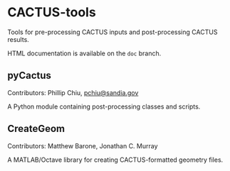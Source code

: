 CACTUS-tools
============
Tools for pre-processing CACTUS inputs and post-processing CACTUS results.

HTML documentation is available on the `doc` branch.

## pyCactus
Contributors: Phillip Chiu, pchiu@sandia.gov

A Python module containing post-processing classes and scripts.

## CreateGeom
Contributors: Matthew Barone, Jonathan C. Murray

A MATLAB/Octave library for creating CACTUS-formatted geometry files.
